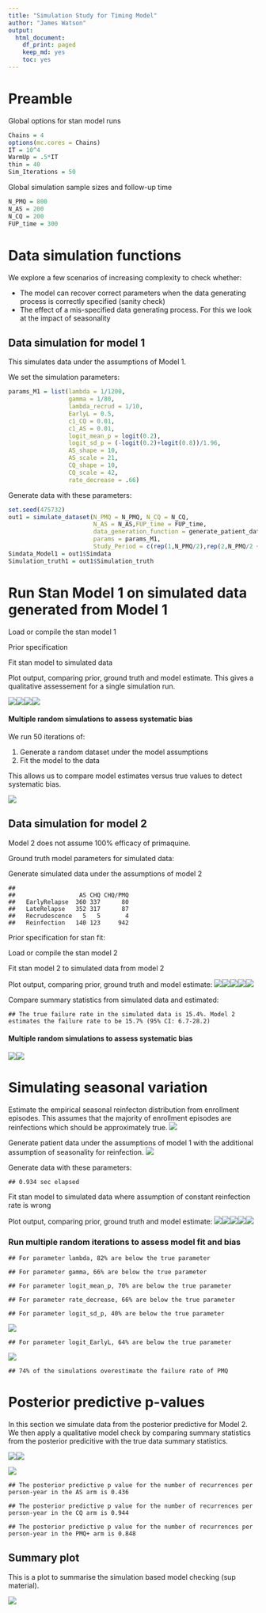 ```yaml
---
title: "Simulation Study for Timing Model"
author: "James Watson"
output:
  html_document:
    df_print: paged
    keep_md: yes
    toc: yes
---
```


# Preamble 






Global options for stan model runs

```r
Chains = 4
options(mc.cores = Chains)
IT = 10^4
WarmUp = .5*IT
thin = 40
Sim_Iterations = 50
```

Global simulation sample sizes and follow-up time

```r
N_PMQ = 800
N_AS = 200
N_CQ = 200
FUP_time = 300
```

# Data simulation functions

We explore a few scenarios of increasing complexity to check whether:

* The model can recover correct parameters when the data generating process is correctly specified (sanity check)
* The effect of a mis-specified data generating process. For this we look at the impact of seasonality


## Data simulation for model 1

This simulates data under the assumptions of Model 1.

We set the simulation parameters:

```r
params_M1 = list(lambda = 1/1200,
                 gamma = 1/80,
                 lambda_recrud = 1/10,
                 EarlyL = 0.5,
                 c1_CQ = 0.01,
                 c1_AS = 0.01,
                 logit_mean_p = logit(0.2),
                 logit_sd_p = (-logit(0.2)+logit(0.8))/1.96,
                 AS_shape = 10,
                 AS_scale = 21,
                 CQ_shape = 10,
                 CQ_scale = 42,
                 rate_decrease = .66)
```


Generate data with these parameters:

```r
set.seed(475732)
out1 = simulate_dataset(N_PMQ = N_PMQ, N_CQ = N_CQ, 
                        N_AS = N_AS,FUP_time = FUP_time,
                        data_generation_function = generate_patient_data_Model1,
                        params = params_M1,
                        Study_Period = c(rep(1,N_PMQ/2),rep(2,N_PMQ/2 + N_AS + N_CQ)))
Simdata_Model1 = out1$Simdata
Simulation_truth1 = out1$Simulation_truth
```


# Run Stan Model 1 on simulated data generated from Model 1

Load or compile the stan model 1


Prior specification




Fit stan model to simulated data


Plot output, comparing prior, ground truth and model estimate. This gives a qualitative assessement for a single simulation run.

![](SimulationStudy_Timing_Model_files/figure-html/plotModel1_fit-1.png)<!-- -->![](SimulationStudy_Timing_Model_files/figure-html/plotModel1_fit-2.png)<!-- -->![](SimulationStudy_Timing_Model_files/figure-html/plotModel1_fit-3.png)<!-- -->![](SimulationStudy_Timing_Model_files/figure-html/plotModel1_fit-4.png)<!-- -->


#### Multiple random simulations to assess systematic bias 

We run 50 iterations of:

1. Generate a random dataset under the model assumptions
2. Fit the model to the data

This allows us to compare model estimates versus true values to detect systematic bias.




![](SimulationStudy_Timing_Model_files/figure-html/full_shebang_results_mod1-1.png)<!-- -->

## Data simulation for model 2

Model 2 does not assume 100% efficacy of primaquine.

Ground truth model parameters for simulated data:


Generate simulated data under the assumptions of model 2

```
##                
##                  AS CHQ CHQ/PMQ
##   EarlyRelapse  360 337      80
##   LateRelapse   352 317      87
##   Recrudescence   5   5       4
##   Reinfection   140 123     942
```

Prior specification for stan fit:



Load or compile the stan model 2



Fit stan model 2 to simulated data from model 2



Plot output, comparing prior, ground truth and model estimate:
![](SimulationStudy_Timing_Model_files/figure-html/plotModel2_fit-1.png)<!-- -->![](SimulationStudy_Timing_Model_files/figure-html/plotModel2_fit-2.png)<!-- -->![](SimulationStudy_Timing_Model_files/figure-html/plotModel2_fit-3.png)<!-- -->![](SimulationStudy_Timing_Model_files/figure-html/plotModel2_fit-4.png)<!-- -->![](SimulationStudy_Timing_Model_files/figure-html/plotModel2_fit-5.png)<!-- -->

Compare summary statistics from simulated data and estimated:

```
## The true failure rate in the simulated data is 15.4%. Model 2 estimates the failure rate to be 15.7% (95% CI: 6.7-28.2)
```


#### Multiple random simulations to assess systematic bias 



![](SimulationStudy_Timing_Model_files/figure-html/full_shebang_results_mod2-1.png)<!-- -->![](SimulationStudy_Timing_Model_files/figure-html/full_shebang_results_mod2-2.png)<!-- -->


# Simulating seasonal variation

Estimate the empirical seasonal reinfecton distribution from enrollment episodes. This assumes that the majority of enrollment episodes are reinfections which should be approximately true.
![](SimulationStudy_Timing_Model_files/figure-html/unnamed-chunk-17-1.png)<!-- -->

Generate patient data under the assumptions of model 1 with the additional assumption of seasonality for reinfection.
![](SimulationStudy_Timing_Model_files/figure-html/unnamed-chunk-18-1.png)<!-- -->


Generate data with these parameters:

```
## 0.934 sec elapsed
```


Fit stan model to simulated data where assumption of constant reinfection rate is wrong



Plot output, comparing prior, ground truth and model estimate:
![](SimulationStudy_Timing_Model_files/figure-html/plotModel_Seasonal_fit-1.png)<!-- -->![](SimulationStudy_Timing_Model_files/figure-html/plotModel_Seasonal_fit-2.png)<!-- -->![](SimulationStudy_Timing_Model_files/figure-html/plotModel_Seasonal_fit-3.png)<!-- -->![](SimulationStudy_Timing_Model_files/figure-html/plotModel_Seasonal_fit-4.png)<!-- -->![](SimulationStudy_Timing_Model_files/figure-html/plotModel_Seasonal_fit-5.png)<!-- -->

### Run multiple random iterations to assess model fit and bias







```
## For parameter lambda, 82% are below the true parameter
```

```
## For parameter gamma, 66% are below the true parameter
```

```
## For parameter logit_mean_p, 70% are below the true parameter
```

```
## For parameter rate_decrease, 66% are below the true parameter
```

```
## For parameter logit_sd_p, 40% are below the true parameter
```

![](SimulationStudy_Timing_Model_files/figure-html/full_shebang_results_mod_seasonal-1.png)<!-- -->

```
## For parameter logit_EarlyL, 64% are below the true parameter
```

![](SimulationStudy_Timing_Model_files/figure-html/full_shebang_results_mod_seasonal-2.png)<!-- -->

```
## 74% of the simulations overestimate the failure rate of PMQ
```


# Posterior predictive p-values

In this section we simulate data from the posterior predictive for Model 2. We then apply a qualitative model check by comparing summary statistics from the posterior predicitive with the true data summary statistics.

![](SimulationStudy_Timing_Model_files/figure-html/unnamed-chunk-22-1.png)<!-- -->![](SimulationStudy_Timing_Model_files/figure-html/unnamed-chunk-22-2.png)<!-- -->



![](SimulationStudy_Timing_Model_files/figure-html/posterior_pred_pvalues-1.png)<!-- -->

```
## The posterior predictive p value for the number of recurrences per person-year in the AS arm is 0.436
```

```
## The posterior predictive p value for the number of recurrences per person-year in the CQ arm is 0.944
```

```
## The posterior predictive p value for the number of recurrences per person-year in the PMQ+ arm is 0.848
```


## Summary plot

This is a plot to summarise the simulation based model checking (sup material).

![](SimulationStudy_Timing_Model_files/figure-html/summary_timing_model_check-1.png)<!-- -->

